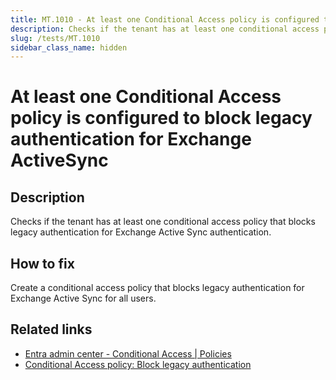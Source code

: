 ```yaml
---
title: MT.1010 - At least one Conditional Access policy is configured to block legacy authentication for Exchange ActiveSync
description: Checks if the tenant has at least one conditional access policy that blocks legacy authentication for Exchange Active Sync authentication.
slug: /tests/MT.1010
sidebar_class_name: hidden
---
```


# At least one Conditional Access policy is configured to block legacy authentication for Exchange ActiveSync

## Description

Checks if the tenant has at least one conditional access policy that blocks legacy authentication for Exchange Active Sync authentication.

## How to fix

Create a conditional access policy that blocks legacy authentication for Exchange Active Sync for all users.

## Related links
- [Entra admin center - Conditional Access | Policies](https://entra.microsoft.com/#view/Microsoft_AAD_ConditionalAccess/ConditionalAccessBlade/~/Overview/fromNav/)
- [Conditional Access policy: Block legacy authentication](https://learn.microsoft.com/entra/identity/conditional-access/howto-conditional-access-policy-block-legacy)
